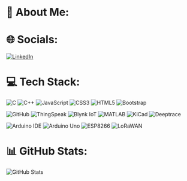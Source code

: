 <h1>💫 About Me:</h1>

<h1>🌐 Socials:</h1>

[![LinkedIn](https://img.shields.io/badge/-LinkedIn-0077B5?logo=linkedin&logoColor=white)](https://www.linkedin.com/in/shivam-mali-8112k4/)


<h1>💻 Tech Stack:</h1>

![C](https://img.shields.io/badge/-C-A8B9CC?logo=c&logoColor=white)
![C++](https://img.shields.io/badge/-C++-00599C?logo=c%2B%2B&logoColor=white)
![JavaScript](https://img.shields.io/badge/-JavaScript-F7DF1E?logo=javascript&logoColor=black)
![CSS3](https://img.shields.io/badge/-CSS3-1572B6?logo=css3)
![HTML5](https://img.shields.io/badge/-HTML5-E34F26?logo=html5)
![Bootstrap](https://img.shields.io/badge/-Bootstrap-7952B3?logo=bootstrap&logoColor=white)

![GitHub](https://img.shields.io/badge/-GitHub-181717?logo=github&logoColor=white)
![ThingSpeak](https://img.shields.io/badge/-ThingSpeak-004B87?logo=thingspeak&logoColor=white)
![Blynk IoT](https://img.shields.io/badge/-Blynk_IoT-4A8BEB?logo=blynk&logoColor=white)
![MATLAB](https://img.shields.io/badge/-MATLAB-0076A8?logo=matlab&logoColor=white)
![KiCad](https://img.shields.io/badge/-KiCad-FF0000?logo=kicad&logoColor=white)
![Deeptrace](https://img.shields.io/badge/-Deeptrace-000000?logo=deeptrace&logoColor=white)

![Arduino IDE](https://img.shields.io/badge/-Arduino_IDE-00979D?logo=arduino&logoColor=white)
![Arduino Uno](https://img.shields.io/badge/-Arduino_Uno-00979D?logo=arduino&logoColor=white)
![ESP8266](https://img.shields.io/badge/-ESP8266-000000?logo=espressif&logoColor=white)
![LoRaWAN](https://img.shields.io/badge/-LoRaWAN-1D5FC3?logo=lorawan&logoColor=white)

<h1>📊 GitHub Stats:</h1>

![GitHub Stats](https://github-readme-stats.vercel.app/api?username=Shivame&show_icons=true&theme=dark)

